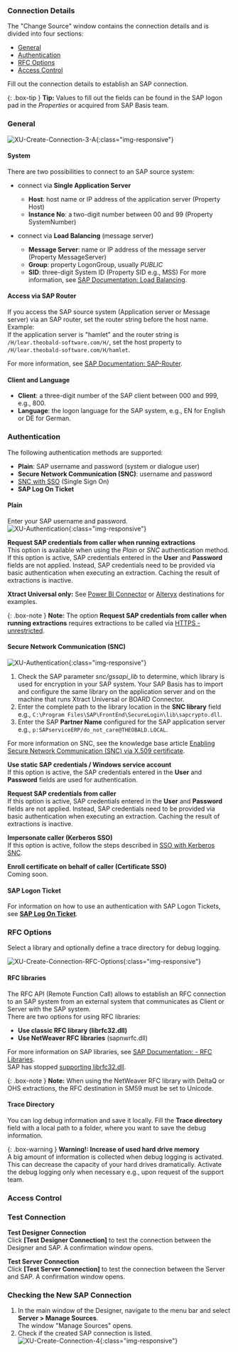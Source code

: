 

### Connection Details

The "Change Source" window contains the connection details and is divided into four sections:
- [General](#general)
- [Authentication](#authentication)
- [RFC Options](#rfc-options)
- [Access Control](#access-control)

Fill out the connection details to establish an SAP connection.

{: .box-tip }
**Tip:** Values to fill out the fields can be found in the SAP logon pad in the *Properties* or acquired from SAP Basis team.

### General

![XU-Create-Connection-3-A](/img/content/xu/sap_source-details.png){:class="img-responsive"}

#### System
There are two possibilities to connect to an SAP source system:
- connect via **Single Application Server**
	- **Host**:  host name or IP address of the application server (Property Host) 
	- **Instance No**: a two-digit number between 00 and 99 (Property SystemNumber)

- connect via **Load Balancing** (message server)
	- **Message Server**: name or IP address of the message server (Property MessageServer) 
	- **Group**: property LogonGroup, usually *PUBLIC*
	- **SID**: three-digit System ID (Property SID e.g.,  MSS) 
For more information, see [SAP Documentation: Load Balancing](https://help.sap.com/saphelp_nwpi711/helpdata/en/c4/3a644c505211d189550000e829fbbd/content.htm?no_cache=true).


#### Access via SAP Router

If you access the SAP source system (Application server or Message server) via an SAP router, set the router string before the host name. <br>
Example:<br>
If the application server is "hamlet" and the router string is ``/H/lear.theobald-software.com/H/``, set the host property to ``/H/lear.theobald-software.com/H/hamlet``.

For more information, see [SAP Documentation: SAP-Router](https://help.sap.com/saphelp_snc700_ehp01/helpdata/en/48/6e2ef629540e27e10000000a421937/frameset.htm).

#### Client and Language
- **Client**: a three-digit number of the SAP client between 000 and 999, e.g., 800.
- **Language**: the logon language for the SAP system, e.g., EN for English or DE for German.


### Authentication
The following authentication methods are supported:
- **Plain**: SAP username and password (system or dialogue user)
- **Secure Network Communication (SNC)**: username and password
- [SNC with SSO](../advanced-techniques/sap-single-sign-on) (Single Sign On)
- **SAP Log On Ticket**

#### Plain

Enter your SAP username and password.<br>
![XU-Authentication](/img/content/xu/sap_source-auth.png){:class="img-responsive"} 

**Request SAP credentials from caller when running extractions** <br>
This option is available when using the *Plain* or *SNC* authentication method. 
If this option is active, SAP credentials entered in the **User** and **Password** fields are not applied.
Instead, SAP credentials need to be provided via basic authentication when executing an extraction. 
Caching the result of extractions is inactive. 

**Xtract Universal only:** See [Power BI Connector](https://help.theobald-software.com/en/xtract-universal/destinations/Power-BI-Connector#single-sign-on-and-sap-authentication) or [Alteryx](https://help.theobald-software.com/en/xtract-universal/destinations/alteryx#settings-in-alteryx) destinations for examples. 

{: .box-note }
**Note:** The option **Request SAP credentials from caller when running extractions** requires extractions to be called via [HTTPS - unrestricted](../server/server-settings#web-server).

#### Secure Network Communication (SNC)

![XU-Authentication](/img/content/xu/sap_source-snc1.png){:class="img-responsive"} 

1. Check the SAP parameter *snc/gssapi_lib* to determine, which library is used for encryption in your SAP system.
Your SAP Basis has to import and configure the same library on the application server and on the machine that runs Xtract Universal or BOARD Connector.
2. Enter the complete path to the library location in the **SNC library** field e.g., `C:\Program Files\SAP\FrontEnd\SecureLogin\lib\sapcrypto.dll`.
3. Enter the SAP **Partner Name** configured for the SAP application server e.g., `p:SAPserviceERP/do_not_care@THEOBALD.LOCAL`.

For more information on SNC, see the knowledge base article [Enabling Secure Network Communication (SNC) via X.509 certificate](https://kb.theobald-software.com/sap/enable-snc-using-pse-file).

**Use static SAP credentials / Windows service account** <br>
If this option is active, the SAP credentials entered in the **User** and **Password** fields are used for authentication.

**Request SAP credentials from caller** <br>
If this option is active, SAP credentials entered in the **User** and **Password** fields are not applied.
Instead, SAP credentials need to be provided via basic authentication when executing an extraction. 
Caching the result of extractions is inactive. 

**Impersonate caller (Kerberos SSO)** <br>
If this option is active, follow the steps described in [SSO with Kerberos SNC](../advanced-techniques/sap-single-sign-on/sso-with-kerberos-snc).

**Enroll certificate on behalf of caller (Certificate SSO)** <br>
Coming soon.

#### SAP Logon Ticket

For information on how to use an authentication with SAP Logon Tickets, see [**SAP Log On Ticket**](../advanced-techniques/sap-single-sign-on/sso-with-sap-logon-ticket).


### RFC Options
Select a library and optionally define a trace directory for debug logging.

![XU-Create-Connection-RFC-Options](/img/content/xu/sap_source-rfc.png){:class="img-responsive"}

#### RFC libraries
The RFC API (Remote Function Call) allows to establish an RFC connection to an SAP system from an external system that communicates as Client or Server with the SAP system.  
There are two options for using RFC libraries:
- **Use classic RFC library (librfc32.dll)**
- **Use NetWeaver RFC libraries** (sapnwrfc.dll)

For more information on SAP libraries, see [SAP Documentation: - RFC Libraries](https://help.sap.com/saphelp_nwpi71/helpdata/de/45/18e96cd26321a1e10000000a1553f6/frameset.htm). <br>
SAP has stopped [supporting librfc32.dll](https://blogs.sap.com/2012/08/15/support-for-classic-rfc-library-ends-march-2016/). 

{: .box-note }
**Note:** When using the NetWeaver RFC library with DeltaQ or OHS extractions, the RFC destination in SM59 must be set to Unicode. 

#### Trace Directory

You can log debug information and save it locally. Fill the **Trace directory** field with a local path to a folder, where you want to save the debug information.

{: .box-warning }
**Warning!: Increase of used hard drive memory** <br>
A big amount of information is collected when debug logging is activated. This can decrease the capacity of your hard drives dramatically.
Activate the debug logging only when necessary e.g., upon request of the support team.

### Access Control

### Test Connection

**Test Designer Connection**<br>
Click **[Test Designer Connection]** to test the connection between the Designer and SAP. 
A confirmation window opens. <br>

**Test Server Connection**<br>
Click **[Test Server Connection]** to test the connection between the Server and SAP. 
A confirmation window opens. <br>

### Checking the New SAP Connection
1. In the main window of the Designer, navigate to the menu bar and select **Server > Manage Sources**.<br>
The window "Manage Sources" opens. <br>
2. Check if the created SAP connection is listed. 
![XU-Create-Connection-4](/img/content/xu_manage_source_2.png){:class="img-responsive"}
